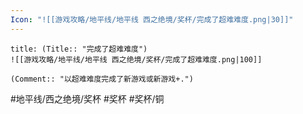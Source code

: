 ```yaml
---
Icon: "![[游戏攻略/地平线/地平线 西之绝境/奖杯/完成了超难难度.png|30]]"
---
```

```ad-common-bronze-trophy
title: (Title:: "完成了超难难度")
![[游戏攻略/地平线/地平线 西之绝境/奖杯/完成了超难难度.png|100]]

(Comment:: "以超难难度完成了新游戏或新游戏+.")
```

#地平线/西之绝境/奖杯 #奖杯 #奖杯/铜
